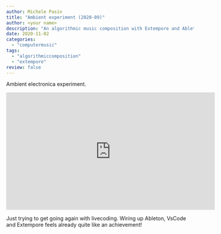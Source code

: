 ```yaml
---
author: Michele Pasin
title: "Ambient experiment (2020-09)"
author: <your name>
description: "An algorithmic music composition with Extempore and Ableton Live.."
date: 2020-11-02
categories: 
  - "computermusic"
tags: 
  - "algorithmiccomposition"
  - "extempore"
review: false
---
```


Ambient electronica experiment. 

<iframe width="560" height="315" src="https://www.youtube.com/embed/OcPwwMrcZuI?si=dEz6j1bWF0Skr8-_&autoplay=1&amp;start=340" title="YouTube video player" frameborder="0" allow="accelerometer; autoplay; clipboard-write; encrypted-media; gyroscope; picture-in-picture; web-share" referrerpolicy="strict-origin-when-cross-origin" allowfullscreen></iframe>

Just trying to get going again with livecoding. Wiring up Ableton, VsCode and Extempore feels already quite like an achievement!
